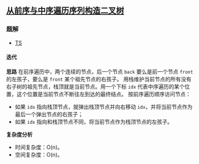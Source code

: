 ## [从前序与中序遍历序列构造二叉树](https://leetcode-cn.com/problems/construct-binary-tree-from-preorder-and-inorder-traversal/)
### 题解
+ [TS](../../ts/128/105.ts)

#### 迭代
**思路**
在前序遍历中，两个连续的节点，后一个节点 `back` 要么是前一个节点 `front` 的左孩子，要么是 `front` 某个祖先节点的右孩子。
用栈维护当前节点的所有没有右子树的祖先节点，栈顶就是当前节点。用一个下标 `idx` 代表中序遍历的某个位置，这个位置是当前节点不断往左到达的最终结点。
按前序遍历顺序访问节点：
+ 如果 `idx` 指向栈顶节点，就弹出栈顶节点并向右移动 `idx`，并将当前节点作为最后一个弹出节点的右孩子；
+ 如果 `idx` 指向和栈顶节点不同，将当前节点作为栈顶节点的左孩子。

**复杂度分析**
+ 时间复杂度：O(n)。
+ 空间复杂度：O(n)。